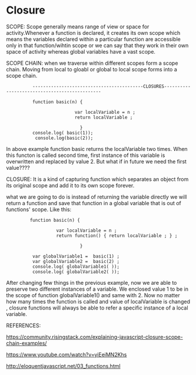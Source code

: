 # Closure
                                                    
   SCOPE: Scope generally means range of view or space for activity.Whenever a function is declared, it creates its own scope which 
   means the variables declared within a particular function are accessible only in that function/wihtin scope or we can say that 
   they work in their own space of activity whereas global variables have a vast scope.
          
   SCOPE CHAIN: when we traverse within different scopes form a scope chain. Moving from local to gloabl or global to local scope
                forms into a scope chain.
                
    
              ------------------------------------------CLOSURES----------------------------------------------
             
              function basic(n) {
                              
                              var localVariable = n ;
                              return localVariable ;
                              
                                }
              console.log( basic(1));
               console.log(basic(2));
               
 In above example function basic returns the localVariable two times. When this functon is called second time, 
 first instance of this variable is overwritten and replaced by value 2. But what if in future we need the first value????
     
  CLOSURE: It is a kind of capturing function which separates an object from its original scope and add it to its own scope
           forever.
     
  what we are going to do is instead of returning the variable directly we will return a function and save that function in a 
  global variable that is out of functions' scope. Like this:
   
             function basic(n) {
                              
                       var localVariable = n ;
                       return function() { return localVariable ; } ;
                              
                                }
                                
              var globalVariable1 =  basic(1) ;          
              var globalVariable2 =  basic(2) ;  
              console.log( globalVariable1( ));
              console.log( globalVariable2( ));
              
 After changing few things in the previous example, now we are able to preserve two different instances of a variable. We enclosed 
 value 1 to be in the scope of function globalVariable1() and same with 2. Now no matter how many times the function is called
 and value of localVariable is changed , closure functions will always be able to refer a specific instance of a local variable.
 
 
 REFERENCES:
 
 https://community.risingstack.com/explaining-javascript-closure-scope-chain-examples/
 
 https://www.youtube.com/watch?v=yiEeiMN2Khs
 
 http://eloquentjavascript.net/03_functions.html
